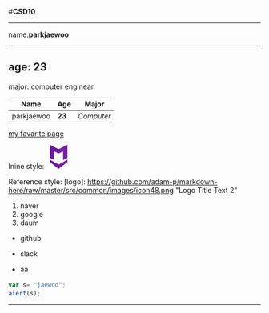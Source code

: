 #**CSD10**

-----------------------------
name:**parkjaewoo**
****************************
age: 23
---------------------------
major: computer enginear

| Name     |   Age   |    Major   |
|----------|---------|----------- |
|parkjaewoo| **23**  |_Computer_  |


[my favarite page](http://google.com)

Inine style:
![alt text](https://github.com/adam-p/markdown-here/raw/master/src/common/images/icon48.png "Logo Title Text 1")

Reference style:
[logo]: https://github.com/adam-p/markdown-here/raw/master/src/common/images/icon48.png "Logo Title Text 2"

1. naver
2. google
3. daum

* github
- slack
+ aa

``` javascript
var s= "jaewoo";
alert(s);
```

**********************************


